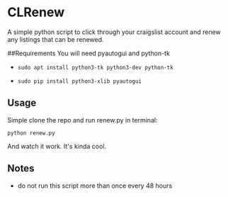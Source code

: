 # CLRenew
A simple python script to click through your craigslist account and renew any listings that can be renewed.

##Requirements
You will need pyautogui  and python-tk

* `sudo apt install python3-tk python3-dev python-tk`

* `sudo pip install python3-xlib pyautogui`


## Usage
Simple clone the repo and run renew.py in terminal:

`python renew.py`

And watch it work. It's kinda cool.

## Notes

- do not run this script more than once every 48 hours

